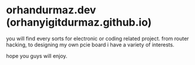 # orhandurmaz.dev (orhanyigitdurmaz.github.io)

you will find every sorts for electronic or coding related project.
from router hacking, to designing my own pcie board i have a variety of interests.

hope you guys will enjoy.
